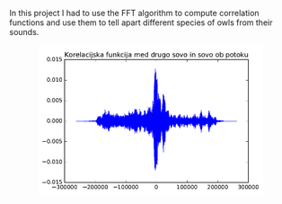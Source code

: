 In this project I had to use the FFT algorithm to compute correlation functions and use them to tell apart different species of owls from their sounds.

<div style="text-align: center;">
    <img src="teaser.png" alt="Correlation between two owl sounds" width="400"/>
</div>
